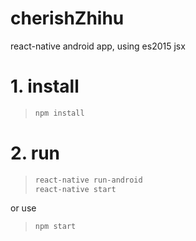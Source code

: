 # cherishZhihu
react-native android app, using es2015 jsx

# 1. install
>```bash
> npm install
>```

# 2. run
>```bash
> react-native run-android
> react-native start
>```

or use
>```bash
> npm start
>```
